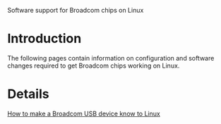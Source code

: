 Software support for Broadcom chips on Linux

# Introduction #

The following pages contain information on
configuration and software changes required to
get Broadcom chips working on Linux.


# Details #

[How to make a Broadcom USB device know to Linux](USB.md)